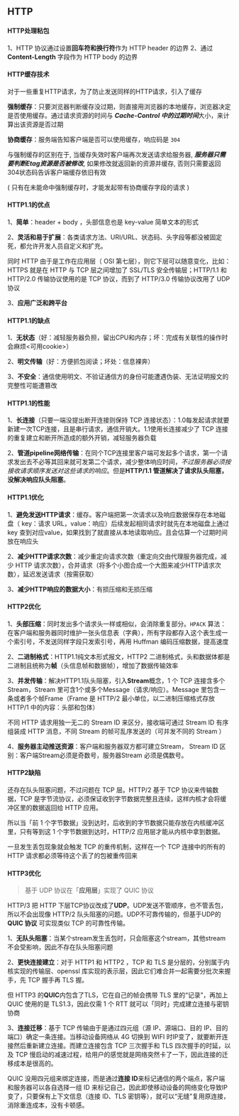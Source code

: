 ## HTTP

#### HTTP处理粘包

1、HTTP 协议通过设置**回车符和换行符**作为 HTTP header 的边界
2、通过 **Content-Length** 字段作为 HTTP body 的边界



#### HTTP缓存技术

对于一些重复HTTP请求，为了防止发送同样的HTTP请求，引入了缓存

**强制缓存**：只要浏览器判断缓存没过期，则直接用浏览器的本地缓存，浏览器决定是否使用缓存。通过请求资源的时间与 ***Cache-Control 中的过期时间***大小，来计算出该资源是否过期

**协商缓存**：服务端告知客户端是否可以使用缓存，响应码是 `304`

与强制缓存的区别在于, 当缓存失效时客户端再次发送请求给服务器, ***服务器只需要判断Etag资源是否被修改***, 如果修改就返回新的资源并缓存, 否则只需要返回304状态码告诉客户端缓存依旧有效

( 只有在未能命中强制缓存时，才能发起带有协商缓存字段的请求 )



#### HTTP1.1的优点

1、**简单**：header + body ，头部信息也是 key-value 简单文本的形式

2、**灵活和易于扩展**：各类请求方法、URI/URL、状态码、头字段等都没被固定死，都允许开发人员自定义和扩充。

同时 HTTP 由于是工作在应用层（ OSI 第七层），则它下层可以随意变化，比如：HTTPS 就是在 HTTP 与 TCP 层之间增加了 SSL/TLS 安全传输层；HTTP/1.1 和 HTTP/2.0 传输协议使用的是 TCP 协议，而到了 HTTP/3.0 传输协议改用了 UDP 协议

3、**应用广泛和跨平台**

#### HTTP1.1的缺点

1、**无状态**（好：减轻服务器负担，留出CPU和内存；坏：完成有关联性的操作时会麻烦<可用cookie>）

2、**明文传输**（好：方便抓包阅读；坏处：信息裸奔）

3、**不安全**：通信使用明文、不验证通信方的身份可能遭遇伪装、无法证明报文的完整性可能遭篡改

#### HTTP1.1的性能

1、**长连接**（只要一端没提出断开连接则保持 TCP 连接状态）：1.0每发起请求就要新建一次TCP连接，且是串行请求，通信开销大。1.1使用长连接减少了 TCP 连接的重复建立和断开所造成的额外开销，减轻服务器负载

2、**管道pipeline网络传输**：在同个TCP连接里客户端可发起多个请求，第一个请求发出去不必等其回来就可发第二个请求，减少整体响应时间，*不过服务器必须按接收请求顺序发送对这些请求的响应*。但是**HTTP/1.1 管道解决了请求队头阻塞，没解决响应队头阻塞**。

#### HTTP1.1优化

1、**避免发送HTTP请求**：缓存。客户端把第一次请求以及响应数据保存在本地磁盘（ key：请求 URL，value：响应）后续发起相同请求时就先在本地磁盘上通过 key 查到对应value，如果找到了就直接从本地读取响应。且会估算一个过期时间放在响应头

2、**减少HTTP请求次数**：减少重定向请求次数（重定向交由代理服务器完成，减少 HTTP 请求次数），合并请求（将多个小图合成一个大图来减少HTTP请求次数），延迟发送请求（按需获取）

3、**减少HTTP响应的数据大小**：有损压缩和无损压缩



#### HTTP2优化

1、**头部压缩**：同时发出多个请求头一样或相似，会消除重复部分。`HPACK` 算法：在客户端和服务器同时维护一张头信息表（字典），所有字段都存入这个表生成一个索引号，不发送同样字段只发索引号，再用 Huffman 编码压缩数据，提高速度

2、**二进制格式**：HTTP1.1纯文本形式报文，HTTP2 二进制格式，头和数据体都是二进制且统称为**帧**（头信息帧和数据帧），增加了数据传输效率

3、**并发传输**：解决HTTP1.1队头阻塞，引入**Stream**概念，1 个 TCP 连接含多个 Stream，Stream 里可含1个或多个Message（请求/响应）。Message 里包含一条或者多个帧Frame（Frame 是 HTTP/2 最小单位，以二进制压缩格式存放 HTTP/1 中的内容：头部和包体）

不同 HTTP 请求用独一无二的 Stream ID 来区分，接收端可通过 Stream ID 有序组装成 HTTP 消息，不同 Stream 的帧可乱序发送的（可并发不同的 Stream ）

4、**服务器主动推送资源**：客户端和服务器双方都可建立Stream， Stream ID 区别：客户端Stream必须是奇数号，服务器Stream 必须是偶数号。

#### HTTP2缺陷

还存在队头阻塞问题，不过问题在 TCP 层。HTTP/2 基于 TCP 协议来传输数据，TCP 是字节流协议，必须保证收到字节数据完整且连续，这样内核才会将缓冲区里的数据返回给 HTTP 应用。

所以当「前 1 个字节数据」没到达时，后收到的字节数据只能存放在内核缓冲区里，只有等到这 1 个字节数据到达时，HTTP/2 应用层才能从内核中拿到数据。

一旦发生丢包现象就会触发 TCP 的重传机制，这样在一个 TCP 连接中的所有的 HTTP 请求都必须等待这个丢了的包被重传回来



#### HTTP3优化

> 基于 UDP 协议在「**应用层**」实现了 QUIC 协议

HTTP/3 把 HTTP 下层TCP协议改成了**UDP**。UDP发送不管顺序，也不管丢包，所以不会出现像 HTTP/2 队头阻塞的问题。UDP不可靠传输的，但基于UDP的 **QUIC 协议** 可实现类似 TCP 的可靠性传输。

1、**无队头阻塞**：当某个stream发生丢包时，只会阻塞这个stream，其他stream不会受影响，因此不存在队头阻塞问题

2、**更快连接建立**：对于 HTTP1 和 HTTP2 ，TCP 和 TLS 是分层的，分别属于内核实现的传输层、openssl 库实现的表示层，因此它们难合并一起需要分批次来握手，先 TCP 握手再 TLS 握。

但 HTTP3 的**QUIC**内包含了TLS，它在自己的帧会携带 TLS 里的“记录”，再加上 QUIC 使用的是 TLS1.3，因此仅需 1 个 RTT 就可以「同时」完成建立连接与密钥协商

3、**连接迁移**：基于 TCP 传输由于是通过四元组（源 IP、源端口、目的 IP、目的端口）确定一条连接。当移动设备网络从 4G 切换到 WIFI 时IP变了，就要断开连接然后重新建立连接。而建立连接包含 TCP 三次握手和 TLS 四次握手的时延，以及 TCP 慢启动的减速过程，给用户的感觉就是网络突然卡了一下，因此连接的迁移成本是很高的。

 QUIC 没用四元组来绑定连接，而是通过**连接 ID**来标记通信的两个端点，客户端和服务器可以各自选择一组 ID 来标记自己，因此即使移动设备的网络变化导致IP变了，只要保有上下文信息（连接 ID、TLS 密钥等），就可以“无缝”复用原连接，消除重连成本，没有卡顿感。


